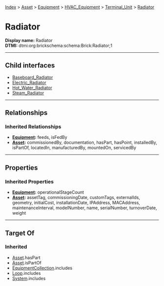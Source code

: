 [Index](../../../../../index.md) > [Asset](../../../../Asset.md) > [Equipment](../../../Equipment.md) > [HVAC_Equipment](../../HVAC_Equipment.md) > [Terminal_Unit](../Terminal_Unit.md) > [Radiator](#)
# Radiator

**Display name:** Radiator<br />
**DTMI:** dtmi:org:brickschema:schema:Brick:Radiator;1

---

## Child interfaces
* [Baseboard_Radiator](Baseboard_Radiator/Baseboard_Radiator.md)
* [Electric_Radiator](Electric_Radiator/Electric_Radiator.md)
* [Hot_Water_Radiator](Hot_Water_Radiator/Hot_Water_Radiator.md)
* [Steam_Radiator](Steam_Radiator/Steam_Radiator.md)

---

## Relationships

### Inherited Relationships
* **[Equipment](../../../Equipment.md):** feeds, isFedBy
* **[Asset](../../../../Asset.md):** commissionedBy, documentation, hasPart, hasPoint, installedBy, isPartOf, locatedIn, manufacturedBy, mountedOn, servicedBy

---

## Properties

### Inherited Properties
* **[Equipment](../../../Equipment.md):** operationalStageCount
* **[Asset](../../../../Asset.md):** assetTag, commissioningDate, customTags, externalIds, geometry, initialCost, installationDate, IPAddress, MACAddress, maintenanceInterval, modelNumber, name, serialNumber, turnoverDate, weight

---

## Target Of
### Inherited
* [Asset](../../../../Asset.md).hasPart
* [Asset](../../../../Asset.md).isPartOf
* [EquipmentCollection](../../../../../Collection/EquipmentCollection.md).includes
* [Loop](../../../../../Collection/Loop/Loop.md).includes
* [System](../../../../../Collection/System/System.md).includes
